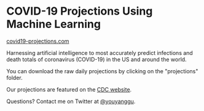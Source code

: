 # COVID-19 Projections Using Machine Learning

[covid19-projections.com](https://covid19-projections.com/)

Harnessing artificial intelligence to most accurately predict infections and death totals of coronavirus (COVID-19) in the US and around the world.

You can download the raw daily projections by clicking on the "projections" folder.

Our projections are featured on the [CDC website](https://www.cdc.gov/coronavirus/2019-ncov/covid-data/forecasting-us.html).

Questions? Contact me on Twitter at [@youyanggu](https://twitter.com/youyanggu).

